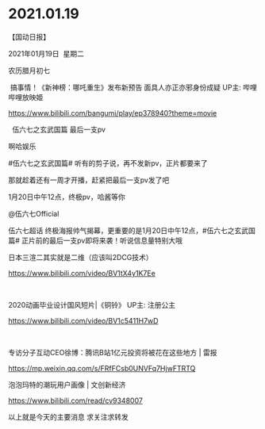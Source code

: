 ﻿#  2021.01.19
【国动日报】

2021年01月19日  星期二


农历腊月初七


 搞事情！《新神榜：哪吒重生》发布新预告 面具人亦正亦邪身份成疑 UP主: 哔哩哔哩放映姬

https://www.bilibili.com/bangumi/play/ep378940?theme=movie

 
伍六七之玄武国篇 最后一支pv


啊哈娱乐

#伍六七之玄武国篇# 听有的剪子说，再不发新pv，正片都要来了

那就趁着还有一周才开播，赶紧把最后一支pv发了吧

1月20日中午12点，终极pv，哈酱等你

@伍六七Official

伍六七超话 终极海报帅气揭幕，更重要的是1月20日中午12点，#伍六七之玄武国篇# 正片前的最后一支pv即将来袭！听说信息量特别大哦



日本三渲二其实就是二维（应该叫2DCG技术）

https://www.bilibili.com/video/BV1tX4y1K7Ee

 




2020动画毕业设计国风短片|《铜铃》 UP主: 注册公主

https://www.bilibili.com/video/BV1c5411H7wD

 

专访分子互动CEO徐博：腾讯B站1亿元投资将被花在这些地方 | 雷报

https://mp.weixin.qq.com/s/FRfFCsb0UNVFq7HjwFTRTQ

泡泡玛特的潮玩用户画像 | 文创新经济

https://www.bilibili.com/read/cv9348007


以上就是今天的主要消息
求关注求转发
















